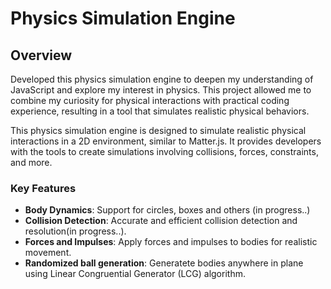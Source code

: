 # Physics Simulation Engine

## Overview
Developed this physics simulation engine to deepen my understanding of JavaScript and explore my interest in physics. This project allowed me to combine my curiosity for physical interactions with practical coding experience, resulting in a tool that simulates realistic physical behaviors.

This physics simulation engine is designed to simulate realistic physical interactions in a 2D environment, similar to Matter.js. It provides developers with the tools to create simulations involving collisions, forces, constraints, and more.

### Key Features

- **Body Dynamics**: Support for circles, boxes and others (in progress..)
- **Collision Detection**: Accurate and efficient collision detection and resolution(in progress..).
- **Forces and Impulses**: Apply forces and impulses to bodies for realistic movement.
- **Randomized ball generation**: Generatete bodies anywhere in plane using Linear Congruential Generator (LCG) algorithm.
